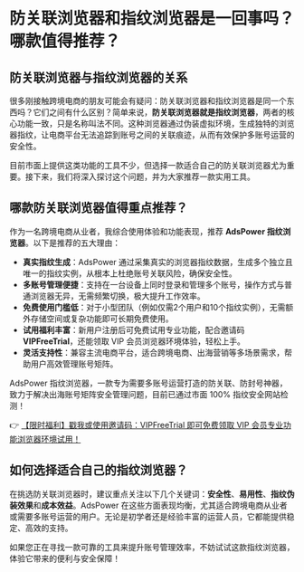 # 防关联浏览器和指纹浏览器是一回事吗？哪款值得推荐？

## 防关联浏览器与指纹浏览器的关系

很多刚接触跨境电商的朋友可能会有疑问：防关联浏览器和指纹浏览器是同一个东西吗？它们之间有什么区别？简单来说，**防关联浏览器就是指纹浏览器**，两者的核心功能一致，只是名称叫法不同。这种浏览器通过伪装虚拟环境，生成独特的浏览器指纹，让电商平台无法追踪到账号之间的关联痕迹，从而有效保护多账号运营的安全性。

目前市面上提供这类功能的工具不少，但选择一款适合自己的防关联浏览器尤为重要。接下来，我们将深入探讨这个问题，并为大家推荐一款实用工具。

## 哪款防关联浏览器值得重点推荐？

作为一名跨境电商从业者，我综合使用体验和功能表现，推荐 **AdsPower 指纹浏览器**。以下是推荐的五大理由：

- **真实指纹生成**：AdsPower 通过采集真实的浏览器指纹数据，生成多个独立且唯一的指纹实例，从根本上杜绝账号关联风险，确保安全性。
- **多账号管理便捷**：支持在一台设备上同时登录和管理多个账号，操作方式与普通浏览器无异，无需频繁切换，极大提升工作效率。
- **免费使用门槛低**：对于小型团队（例如仅需2个用户和10个指纹实例），无需额外存储空间或复杂功能即可长期免费使用。
- **试用福利丰富**：新用户注册后可免费试用专业功能，配合邀请码 **VIPFreeTrial**，还能领取 VIP 会员浏览器环境体验，轻松上手。
- **灵活支持性**：兼容主流电商平台，适合跨境电商、出海营销等多场景需求，帮助用户高效管理账号矩阵。

AdsPower 指纹浏览器，一款专为需要多账号运营打造的防关联、防封号神器，致力于解决出海账号矩阵安全管理问题，目前已通过市面 100% 指纹安全网站检测！

👉 [【限时福利】戳我或使用邀请码：VIPFreeTrial 即可免费领取 VIP 会员专业功能浏览器环境试用！](https://bit.ly/adspower_free)

## 如何选择适合自己的指纹浏览器？

在挑选防关联浏览器时，建议重点关注以下几个关键词：**安全性**、**易用性**、**指纹伪装效果**和**成本效益**。AdsPower 在这些方面表现均衡，尤其适合跨境电商从业者或需要多账号运营的用户。无论是初学者还是经验丰富的运营人员，它都能提供稳定、高效的支持。

如果您正在寻找一款可靠的工具来提升账号管理效率，不妨试试这款指纹浏览器，体验它带来的便利与安全保障！